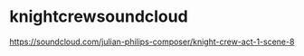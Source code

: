 knightcrewsoundcloud
====================

https://soundcloud.com/julian-philips-composer/knight-crew-act-1-scene-8